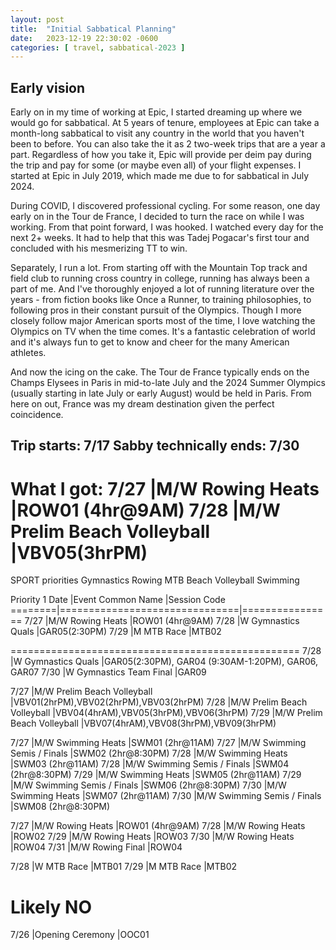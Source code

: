 ```yaml
---
layout: post
title:  "Initial Sabbatical Planning"
date:   2023-12-19 22:30:02 -0600
categories: [ travel, sabbatical-2023 ]
---
```


## Early vision
Early on in my time of working at Epic, I started 
dreaming up where we would go for sabbatical. At
5 years of tenure, employees at Epic can take a 
month-long sabbatical to visit any country in 
the world that you haven't been to before. 
You can also take the it as 2 two-week trips
that are a year a part. Regardless of how you take
it, Epic will provide per deim pay during the 
trip and pay for some (or maybe even all) of your 
flight expenses. I started at Epic in July 2019, 
which made me due to for sabbatical in July 2024.

During COVID, I discovered professional cycling. 
For some reason, one day early on in the Tour de France,
I decided to turn the race on while I was working. From that
point forward, I was hooked. I watched every day for
the next 2+ weeks. It had to help that this
was Tadej Pogacar's first tour and concluded with his
mesmerizing TT to win. 

Separately, I run a lot. From starting
off with the Mountain Top track and field club to 
running cross country in college, running has always been
a part of me. And I've thoroughly enjoyed a lot of running
literature over the years - from fiction books like 
Once a Runner, to training philosophies, to following
pros in their constant pursuit of the Olympics. Though
I more closely follow major American sports most
of the time, I love watching the Olympics on TV when the
time comes. It's a fantastic celebration of world
and it's always fun to get to know and cheer for the 
many American athletes. 

And now the icing on the cake. The Tour de France typically
ends on the Champs Elysees in Paris in mid-to-late July and
the 2024 Summer Olympics (usually starting in late July or early
August) would be held in Paris. From here on out, France
was my dream destination given the perfect coincidence.

Trip starts: 7/17
Sabby technically ends: 7/30
-------------------------------------------------------------------------------


What I got:
7/27	|M/W Rowing Heats		|ROW01 (4hr@9AM)
7/28	|M/W Prelim Beach Volleyball	|VBV05(3hrPM)
========================================================
SPORT priorities
Gymnastics
Rowing
MTB
Beach Volleyball
Swimming

Priority 1
Date	|Event Common Name		|Session Code
========|===============================|================
7/27	|M/W Rowing Heats		|ROW01 (4hr@9AM)
7/28	|W Gymnastics Quals		|GAR05(2:30PM)
7/29	|M MTB Race			|MTB02

==================================================
7/28	|W Gymnastics Quals		|GAR05(2:30PM), GAR04 (9:30AM-1:20PM),  GAR06, GAR07
7/30	|W Gymnastics Team Final	|GAR09

7/27	|M/W Prelim Beach Volleyball	|VBV01(2hrPM),VBV02(2hrPM),VBV03(2hrPM)
7/28	|M/W Prelim Beach Volleyball	|VBV04(4hrAM),VBV05(3hrPM),VBV06(3hrPM)
7/29	|M/W Prelim Beach Volleyball	|VBV07(4hrAM),VBV08(3hrPM),VBV09(3hrPM)

7/27	|M/W Swimming Heats		|SWM01 (2hr@11AM)
7/27	|M/W Swimming Semis / Finals	|SWM02 (2hr@8:30PM)
7/28	|M/W Swimming Heats		|SWM03 (2hr@11AM)
7/28	|M/W Swimming Semis / Finals	|SWM04 (2hr@8:30PM)
7/29	|M/W Swimming Heats		|SWM05 (2hr@11AM)
7/29	|M/W Swimming Semis / Finals	|SWM06 (2hr@8:30PM)
7/30	|M/W Swimming Heats		|SWM07 (2hr@11AM)
7/30	|M/W Swimming Semis / Finals	|SWM08 (2hr@8:30PM)

7/27	|M/W Rowing Heats		|ROW01 (4hr@9AM)
7/28	|M/W Rowing Heats		|ROW02
7/29	|M/W Rowing Heats		|ROW03
7/30	|M/W Rowing Heats		|ROW04
7/31	|M/W Rowing Final		|ROW04

7/28	|W MTB Race			|MTB01
7/29	|M MTB Race			|MTB02

Likely NO
=================================================
7/26	|Opening Ceremony		|OOC01


